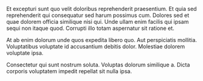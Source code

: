 Et excepturi sunt quo velit doloribus reprehenderit praesentium. Et quia sed reprehenderit qui consequatur sed harum possimus cum. Dolores sed et quae dolorem officia similique nisi qui. Unde ullam enim facilis qui ipsam sequi non itaque quod. Corrupti illo totam aspernatur sit ratione et.
 At ab enim dolorum unde quos expedita libero quo. Aut perspiciatis mollitia. Voluptatibus voluptate id accusantium debitis dolor. Molestiae dolorem voluptate ipsa.
 Consectetur qui sunt nostrum soluta. Voluptas dolorum similique a. Dicta corporis voluptatem impedit repellat sit nulla ipsa.